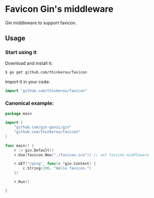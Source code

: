 # Favicon Gin's middleware

Gin middleware to support favicon.

## Usage

### Start using it

Download and install it:

```sh
$ go get github.com/thinkerou/favicon
```

Import it in your code:

```go
import "github.com/thinkerou/favicon"
```

### Canonical example:

```go
package main
            
import (
    "github.com/gin-gonic/gin"
    "github.com/thinkerou/favicon"
)
            
func main() {
    r := gin.Default()
    r.Use(favicon.New("./favicon.ico")) // set favicon middleware 

    r.GET("/ping", func(c *gin.Context) {
        c.String(200, "Hello favicon.")
    })

    r.Run()

}
```
